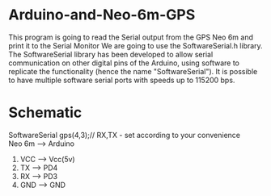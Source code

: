 # Arduino-and-Neo-6m-GPS
This program is going to read the Serial output from the GPS Neo 6m and print it to the Serial Monitor
We are going to use the SoftwareSerial.h library.  
The SoftwareSerial library has been developed to allow serial communication on other digital pins of the Arduino, using software to replicate the functionality (hence the name "SoftwareSerial"). It is possible to have multiple software serial ports with speeds up to 115200 bps.    
# Schematic    
SoftwareSerial gps(4,3);// RX,TX - set according to your convenience  
Neo 6m  -->  Arduino    
1. VCC      --> Vcc(5v)  
2. TX      -->  PD4  
3. RX      -->  PD3  
4. GND     -->  GND  

